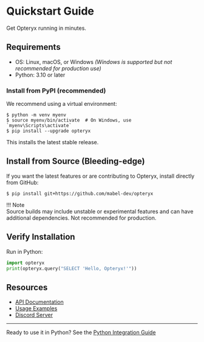 # Quickstart Guide

Get Opteryx running in minutes.

## Requirements

- OS: Linux, macOS, or Windows _(Windows is supported but not recommended for production use)_
- Python: 3.10 or later

### Install from PyPI (recommended)

We recommend using a virtual environment:

~~~console
$ python -m venv myenv
$ source myenv/bin/activate  # On Windows, use `myenv\Scripts\activate`
$ pip install --upgrade opteryx
~~~

This installs the latest stable release.

## Install from Source (Bleeding-edge)

If you want the latest features or are contributing to Opteryx, install directly from GitHub:

~~~console
$ pip install git+https://github.com/mabel-dev/opteryx
~~~

!!! Note  
    Source builds may include unstable or experimental features and can have additional dependencies. Not recommended for production.

## Verify Installation

Run in Python:

~~~python
import opteryx
print(opteryx.query("SELECT 'Hello, Opteryx!'"))
~~~

## Resources

- [API Documentation](../python-client/)
- [Usage Examples](https://github.com/mabel-dev/opteryx#examples)
- [Discord Server](https://discord.gg/qpv2tr989x)

---

Ready to use it in Python? See the [Python Integration Guide](../python-client/)